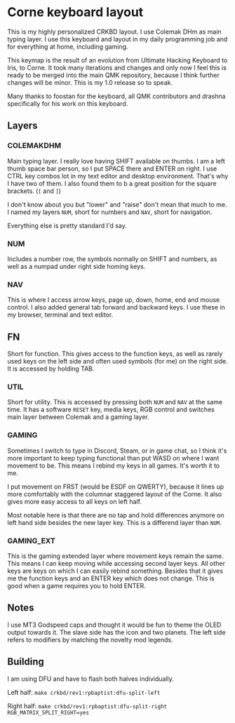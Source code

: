 # Corne keyboard layout

This is my highly personalized CRKBD layout. I use Colemak DHm as main typing layer. I use this keyboard and layout in my daily programming job and for everything at home, including gaming.

This keymap is the result of an evolution from Ultimate Hacking Keyboard to Iris, to Corne. It took many iterations and changes and only now I feel this is ready to be merged into the main QMK repository, because I think further changes will be minor. This is my 1.0 release so to speak.

Many thanks to foostan for the keyboard, all QMK contributors and drashna specifically for his work on this keyboard.

## Layers

### COLEMAKDHM

Main typing layer. I really love having SHIFT available on thumbs. I am a left thumb space bar person, so I put SPACE there and ENTER on right. I use CTRL key combos lot in my text editor and desktop environment. That's why I have two of them. I also found them to b a great position for the square brackets. (`[` and `]`)

I don't know about you but "lower" and "raise" don't mean that much to me. I named my layers `NUM`, short for numbers and `NAV`, short for navigation.

Everything else is pretty standard I'd say.

### NUM

Includes a number row, the symbols normally on SHIFT and numbers, as well as a numpad under right side homing keys.

### NAV

This is where I access arrow keys, page up, down, home, end and mouse control. I also added general tab forward and backward keys. I use these in my browser, terminal and text editor. 

## FN

Short for function. This gives access to the function keys, as well as rarely used keys on the left side and often used symbols (for me) on the right side. It is accessed by holding TAB.

### UTIL

Short for utility. This is accessed by pressing both `NUM` and `NAV` at the same time. It has a software `RESET` key, media keys, RGB control and switches main layer between Colemak and a gaming layer.

### GAMING

Sometimes I switch to type in Discord, Steam, or in game chat, so I think it's more important to keep typing functional than put WASD on where I want movement to be. This means I rebind my keys in all games. It's worth it to me.

I put movement on FRST (would be ESDF on QWERTY), because it lines up more comfortably with the columnar staggered layout of the Corne. It also gives more easy access to all keys on left half.

Most notable here is that there are no tap and hold differences anymore on left hand side besides the new layer key. This is a differend layer than `NUM`. 

### GAMING_EXT

This is the gaming extended layer where movement keys remain the same. This means I can keep moving while accessing second layer keys. All other keys are keys on which I can easily rebind something. Besides that it gives me the function keys and an ENTER key which does not change. This is good when a game requires you to hold ENTER.

## Notes

I use MT3 Godspeed caps and thought it would be fun to theme the OLED output towards it. The slave side has the icon and two planets. The left side refers to modifiers by matching the novelty mod legends.

## Building

I am using DFU and have to flash both halves individually.

Left half: `make crkbd/rev1:rpbaptist:dfu-split-left`

Right half: `make crkbd/rev1:rpbaptist:dfu-split-right RGB_MATRIX_SPLIT_RIGHT=yes`
